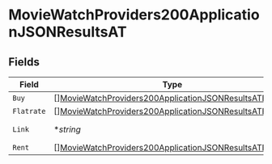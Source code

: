 # MovieWatchProviders200ApplicationJSONResultsAT


## Fields

| Field                                                                                                                                         | Type                                                                                                                                          | Required                                                                                                                                      | Description                                                                                                                                   | Example                                                                                                                                       |
| --------------------------------------------------------------------------------------------------------------------------------------------- | --------------------------------------------------------------------------------------------------------------------------------------------- | --------------------------------------------------------------------------------------------------------------------------------------------- | --------------------------------------------------------------------------------------------------------------------------------------------- | --------------------------------------------------------------------------------------------------------------------------------------------- |
| `Buy`                                                                                                                                         | [][MovieWatchProviders200ApplicationJSONResultsATBuy](../../models/operations/moviewatchproviders200applicationjsonresultsatbuy.md)           | :heavy_minus_sign:                                                                                                                            | N/A                                                                                                                                           |                                                                                                                                               |
| `Flatrate`                                                                                                                                    | [][MovieWatchProviders200ApplicationJSONResultsATFlatrate](../../models/operations/moviewatchproviders200applicationjsonresultsatflatrate.md) | :heavy_minus_sign:                                                                                                                            | N/A                                                                                                                                           |                                                                                                                                               |
| `Link`                                                                                                                                        | **string*                                                                                                                                     | :heavy_minus_sign:                                                                                                                            | N/A                                                                                                                                           | https://www.themoviedb.org/movie/550-fight-club/watch?locale=AT                                                                               |
| `Rent`                                                                                                                                        | [][MovieWatchProviders200ApplicationJSONResultsATRent](../../models/operations/moviewatchproviders200applicationjsonresultsatrent.md)         | :heavy_minus_sign:                                                                                                                            | N/A                                                                                                                                           |                                                                                                                                               |